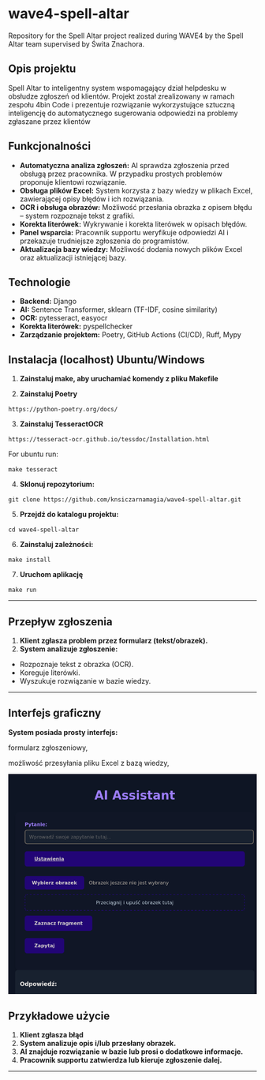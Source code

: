 # wave4-spell-altar

Repository for the Spell Altar project realized during WAVE4 by the Spell Altar team supervised by Świta Znachora.

## Opis projektu

Spell Altar to inteligentny system wspomagający dział helpdesku w obsłudze zgłoszeń od klientów. Projekt został zrealizowany w ramach zespołu 4bin Code i prezentuje rozwiązanie wykorzystujące sztuczną inteligencję do automatycznego sugerowania odpowiedzi na problemy zgłaszane przez klientów

## Funkcjonalności

-   **Automatyczna analiza zgłoszeń:** AI sprawdza zgłoszenia przed obsługą przez pracownika. W przypadku prostych problemów proponuje klientowi rozwiązanie.
-   **Obsługa plików Excel:** System korzysta z bazy wiedzy w plikach Excel, zawierającej opisy błędów i ich rozwiązania.
-   **OCR i obsługa obrazów:** Możliwość przesłania obrazka z opisem błędu – system rozpoznaje tekst z grafiki.
-   **Korekta literówek:** Wykrywanie i korekta literówek w opisach błędów.
-   **Panel wsparcia:** Pracownik supportu weryfikuje odpowiedzi AI i przekazuje trudniejsze zgłoszenia do programistów.
-   **Aktualizacja bazy wiedzy:** Możliwość dodania nowych plików Excel oraz aktualizacji istniejącej bazy.

## Technologie

-   **Backend:** Django
-   **AI:** Sentence Transformer, sklearn (TF-IDF, cosine similarity)
-   **OCR:** pytesseract, easyocr
-   **Korekta literówek:** pyspellchecker
-   **Zarządzanie projektem:** Poetry, GitHub Actions (CI/CD), Ruff, Mypy

## Instalacja (localhost) Ubuntu/Windows

1. **Zainstaluj make, aby uruchamiać komendy z pliku Makefile**

2. **Zainstaluj Poetry**

```
https://python-poetry.org/docs/
```

3. **Zainstaluj TesseractOCR**

```
https://tesseract-ocr.github.io/tessdoc/Installation.html
```

For ubuntu run:

```
make tesseract
```

4. **Sklonuj repozytorium:**

```
git clone https://github.com/knsiczarnamagia/wave4-spell-altar.git
```

5. **Przejdź do katalogu projektu:**

```
cd wave4-spell-altar
```

6. **Zainstaluj zależności:**

```
make install
```

7. **Uruchom aplikację**

```
make run
```

---

## Przepływ zgłoszenia

1. **Klient zgłasza problem przez formularz (tekst/obrazek).**
2. **System analizuje zgłoszenie:**

-   Rozpoznaje tekst z obrazka (OCR).
-   Koreguje literówki.
-   Wyszukuje rozwiązanie w bazie wiedzy.

---

## Interfejs graficzny

**System posiada prosty interfejs:**

formularz zgłoszeniowy,

możliwość przesyłania pliku Excel z bazą wiedzy,

![](demo.png)

## Przykładowe użycie

1. **Klient zgłasza błąd**
2. **System analizuje opis i/lub przesłany obrazek.**
3. **AI znajduje rozwiązanie w bazie lub prosi o dodatkowe informacje.**
4. **Pracownik supportu zatwierdza lub kieruje zgłoszenie dalej.**

---
